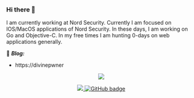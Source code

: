 ### Hi there 👋

I am currently working at Nord Security. Currently I am focused on IOS/MacOS applications of Nord Security. In these days, I am working on Go and Objective-C. In my free times I am hunting 0-days on web applications generally. 

:notebook: ***Blog:***
- https://divinepwner

<p align="center">
  <img src="https://media.giphy.com/media/Dh5q0sShxgp13DwrvG/giphy.gif" />
</p>
  
<p align="center">
  <a href="https://twitter.com/divinepwner">
    <img src="https://img.shields.io/twitter/follow/divinepwner?label=Twitter&logo=twitter&style=for-the-badge" />
  <a href="https://linkedin.com/in/divinepwner">
    <img src="https://img.shields.io/badge/LinkedIn-%230077B5.svg?logo=linkedin&logoColor=white&style=for-the-badge" alt="GitHub badge" />
  </a>

  
